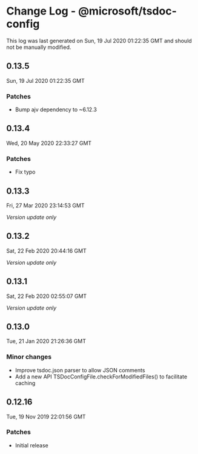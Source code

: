 # Change Log - @microsoft/tsdoc-config

This log was last generated on Sun, 19 Jul 2020 01:22:35 GMT and should not be manually modified.

## 0.13.5
Sun, 19 Jul 2020 01:22:35 GMT

### Patches

- Bump ajv dependency to ~6.12.3

## 0.13.4
Wed, 20 May 2020 22:33:27 GMT

### Patches

- Fix typo

## 0.13.3
Fri, 27 Mar 2020 23:14:53 GMT

*Version update only*

## 0.13.2
Sat, 22 Feb 2020 20:44:16 GMT

*Version update only*

## 0.13.1
Sat, 22 Feb 2020 02:55:07 GMT

*Version update only*

## 0.13.0
Tue, 21 Jan 2020 21:26:36 GMT

### Minor changes

- Improve tsdoc.json parser to allow JSON comments
- Add a new API TSDocConfigFile.checkForModifiedFiles() to facilitate caching

## 0.12.16
Tue, 19 Nov 2019 22:01:56 GMT

### Patches

- Initial release

